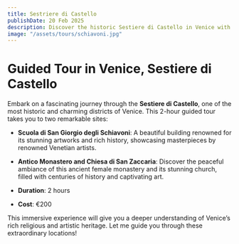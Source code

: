 ```yaml
---
title: Sestriere di Castello 
publishDate: 20 Feb 2025
description: Discover the historic Sestiere di Castello in Venice with a 2-hour guided tour. Explore the Scuola di San Giorgio degli Schiavoni, home to beautiful artworks, and the ancient Chiesa di San Zaccaria and its peaceful monastery. Dive into Venice’s rich religious and artistic heritage on this immersive experience.
image: "/assets/tours/schiavoni.jpg"
---
```


# **Guided Tour in Venice, Sestiere di Castello**  

Embark on a fascinating journey through the **Sestiere di Castello**, one of the most historic and charming districts of Venice. This 2-hour guided tour takes you to two remarkable sites:

- **Scuola di San Giorgio degli Schiavoni**: A beautiful building renowned for its stunning artworks and rich history, showcasing masterpieces by renowned Venetian artists.
- **Antico Monastero and Chiesa di San Zaccaria**: Discover the peaceful ambiance of this ancient female monastery and its stunning church, filled with centuries of history and captivating art.

- **Duration**: 2 hours  
- **Cost**: €200  

This immersive experience will give you a deeper understanding of Venice’s rich religious and artistic heritage. Let me guide you through these extraordinary locations!
